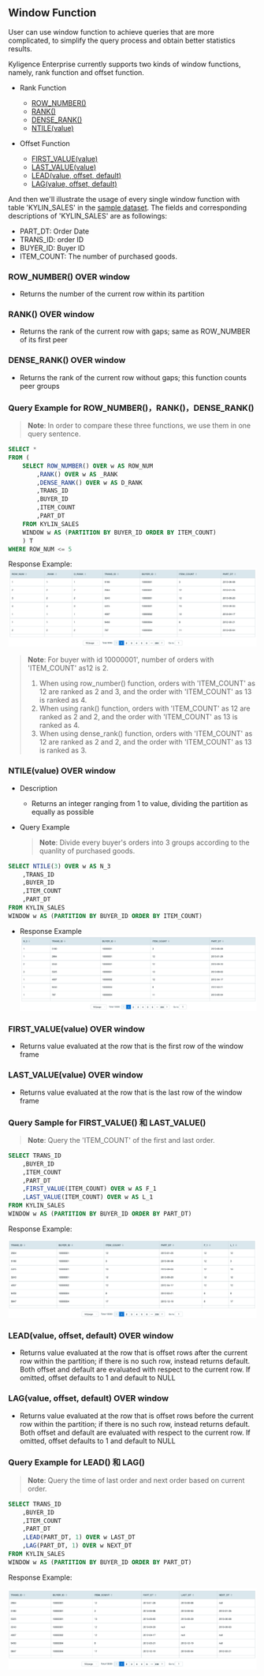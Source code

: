 ## Window Function

User can use window function to achieve queries that are more complicated, to simplify the query process and obtain better statistics results.

Kyligence Enterprise currently supports two kinds of window functions, namely, rank function and offset function.


- Rank Function

  - [ROW_NUMBER()](#ROW_NUMBER()-OVER-window)
  - [RANK()](#RANK()-OVER-window)
  - [DENSE_RANK()](#DENSE_RANK()-OVER-window)
  - [NTILE(value)](#NTILE(value)-OVER-window)

- Offset Function

  - [FIRST_VALUE(value)](#FIRST_VALUE(value)-OVER-window)
  - [LAST_VALUE(value)](#LAST_VALUE(value)-OVER-window)
  - [LEAD(value, offset, default)](#LEAD(value,-offset,-default)-OVER-window)
  - [LAG(value, offset, default)](#LAG(value,-offset,-default)-OVER-window)



And then we'll illustrate the usage of every single window function with table 'KYLIN_SALES' in the [sample dataset](../../model/sample_dataset.cn.md). The fields and corresponding descriptions of 'KYLIN_SALES' are as followings:
- PART_DT: Order Date
- TRANS_ID: order ID
- BUYER_ID: Buyer ID
- ITEM_COUNT: The number of purchased goods.



### ROW_NUMBER() OVER window

- Returns the number of the current row within its partition

### RANK() OVER window

- Returns the rank of the current row with gaps; same as ROW_NUMBER of its first peer

### DENSE_RANK() OVER window

- Returns the rank of the current row without gaps; this function counts peer groups



### Query Example for ROW_NUMBER()，RANK()，DENSE_RANK()

> **Note**:  In order to compare these three functions, we use them in one query sentence.

```SQL
SELECT *
FROM (
	SELECT ROW_NUMBER() OVER w AS ROW_NUM
		,RANK() OVER w AS _RANK
		,DENSE_RANK() OVER w AS D_RANK
		,TRANS_ID
		,BUYER_ID
		,ITEM_COUNT
		,PART_DT
	FROM KYLIN_SALES 
    WINDOW w AS (PARTITION BY BUYER_ID ORDER BY ITEM_COUNT)
	) T
WHERE ROW_NUM <= 5
```

Response Example:
![](images/rank_and_drank_en.png)

> **Note**:
> For buyer with id 10000001', number of orders with 'ITEM_COUNT' as12 is 2.
>
> 1. When using row_number() function, orders with 'ITEM_COUNT' as 12  are ranked as  2 and 3, and the order with 'ITEM_COUNT' as 13 is ranked as 4.
> 2. When using rank() function, orders with 'ITEM_COUNT' as 12  are ranked as  2 and 2, and the order with 'ITEM_COUNT' as 13 is ranked as 4.
> 3. When using dense_rank() function, orders with 'ITEM_COUNT' as 12  are ranked as  2 and 2, and the order with 'ITEM_COUNT' as 13 is ranked as 3.




### NTILE(value) OVER window

- Description

  - Returns an integer ranging from 1 to value, dividing the partition as equally as possible
- Query Example

  > **Note**: Divide every buyer's orders into 3 groups according to the quanlity of purchased goods.


```SQL
SELECT NTILE(3) OVER w AS N_3
	,TRANS_ID
	,BUYER_ID
	,ITEM_COUNT
	,PART_DT
FROM KYLIN_SALES
WINDOW w AS (PARTITION BY BUYER_ID ORDER BY ITEM_COUNT)
```

- Response Example
  ![](images/ntile_en.png)



### FIRST_VALUE(value) OVER window
- Returns value evaluated at the row that is the first row of the window frame


### LAST_VALUE(value) OVER window
-  Returns value evaluated at the row that is the last row of the window frame




### Query Sample for FIRST_VALUE() 和 LAST_VALUE()

> **Note**: Query the 'ITEM_COUNT' of the first and last order.

```SQL
SELECT TRANS_ID
	,BUYER_ID
	,ITEM_COUNT
	,PART_DT
	,FIRST_VALUE(ITEM_COUNT) OVER w AS F_1
	,LAST_VALUE(ITEM_COUNT) OVER w AS L_1
FROM KYLIN_SALES 
WINDOW w AS (PARTITION BY BUYER_ID ORDER BY PART_DT)
```

Response Example:

![](images/first_last_value_en.png)



### LEAD(value, offset, default) OVER window
- Returns value evaluated at the row that is offset rows after the current row within the partition; if there is no such row, instead returns default. Both offset and default are evaluated with respect to the current row. If omitted, offset defaults to 1 and default to NULL

### LAG(value, offset, default) OVER window
- Returns value evaluated at the row that is offset rows before the current row within the partition; if there is no such row, instead returns default. Both offset and default are evaluated with respect to the current row. If omitted, offset defaults to 1 and default to NULL




### Query Example for LEAD() 和 LAG()
> **Note**: Query the time of last order and next order based on current order.

```SQL
SELECT TRANS_ID
	,BUYER_ID
	,ITEM_COUNT
	,PART_DT
	,LEAD(PART_DT, 1) OVER w LAST_DT
	,LAG(PART_DT, 1) OVER w NEXT_DT
FROM KYLIN_SALES 
WINDOW w AS (PARTITION BY BUYER_ID ORDER BY PART_DT)
```

Response Example:

![](images/lead_lag_en.png)
